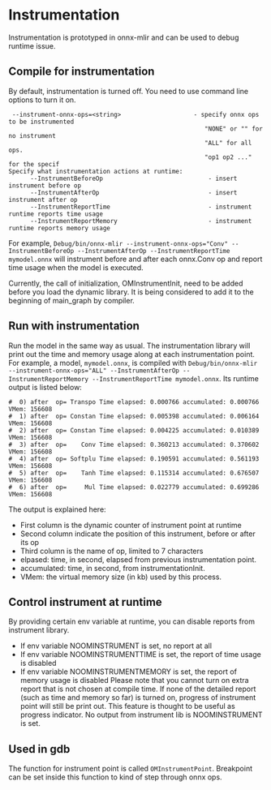 <!--- SPDX-License-Identifier: Apache-2.0 -->

# Instrumentation

Instrumentation is prototyped in onnx-mlir and can be used to debug runtime issue.

## Compile for instrumentation

By default, instrumentation is turned off. You need to use command line options to turn it on. 
```
 --instrument-onnx-ops=<string>                    - specify onnx ops to be instrumented
                                                      "NONE" or "" for no instrument
                                                      "ALL" for all ops. 
                                                      "op1 op2 ..." for the specif
Specify what instrumentation actions at runtime:
      --InstrumentBeforeOp                             - insert instrument before op
      --InstrumentAfterOp                              - insert instrument after op
      --InstrumentReportTime                           - instrument runtime reports time usage
      --InstrumentReportMemory                         - instrument runtime reports memory usage
```
For example, `Debug/bin/onnx-mlir --instrument-onnx-ops="Conv" --InstrumentBeforeOp --InstrumentAfterOp --InstrumentReportTime mymodel.onnx`
 will instrument before and after each onnx.Conv op and report time usage  when the model is executed. 

Currently, the call of initialization, OMInstrumentInit, need to be added before you load the dynamic library. It is being considered to add it to the beginning of main_graph by compiler. 

## Run with instrumentation
Run the model in the same way as usual.
The instrumentation library will print out the time and memory usage along at each instrumentation point. 
For example, a model, `mymodel.onnx`, is compiled with `Debug/bin/onnx-mlir  --instrument-onnx-ops="ALL" --InstrumentAfterOp --InstrumentReportMemory --InstrumentReportTime mymodel.onnx`.
Its runtime output is listed below:

```
#  0) after  op= Transpo Time elapsed: 0.000766 accumulated: 0.000766 VMem: 156608
#  1) after  op= Constan Time elapsed: 0.005398 accumulated: 0.006164 VMem: 156608
#  2) after  op= Constan Time elapsed: 0.004225 accumulated: 0.010389 VMem: 156608
#  3) after  op=    Conv Time elapsed: 0.360213 accumulated: 0.370602 VMem: 156608
#  4) after  op= Softplu Time elapsed: 0.190591 accumulated: 0.561193 VMem: 156608
#  5) after  op=    Tanh Time elapsed: 0.115314 accumulated: 0.676507 VMem: 156608
#  6) after  op=     Mul Time elapsed: 0.022779 accumulated: 0.699286 VMem: 156608
```

The output is explained here:
* First column is the dynamic counter of instrument point at runtime
* Second column indicate the position of this instrument, before or after its op
* Third column is the name of op, limited to 7 characters
* elpased: time, in second, elapsed from previous instrumentation point.
* accumulated: time, in second, from instrumentationInit.
* VMem: the virtual memory size (in kb) used by this process.

## Control instrument at runtime
By providing certain env variable at runtime, you can disable reports from  instrument library.
* If env variable NOOMINSTRUMENT is set, no report at all
* If env variable NOOMINSTRUMENTTIME is set, the report of time usage is disabled
* If env variable NOOMINSTRUMENTMEMORY is set, the report of memory usage is disabled
Please note that you cannot turn on extra report that is not chosen at compile time. If none of the detailed report (such as time and memory so far) is turned on, progress of instrument point will still be print out. This feature is thought to be useful as progress indicator. No output from instrument lib is NOOMINSTRUMENT is set.

## Used in gdb
The function for instrument point is called `OMInstrumentPoint`. Breakpoint can be set inside this function to kind of step through onnx ops.

